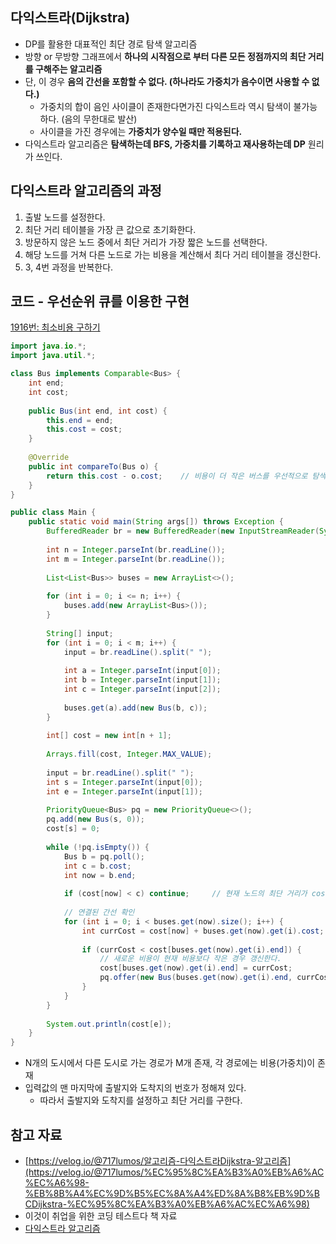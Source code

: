 ## 다익스트라(Dijkstra)

- DP를 활용한 대표적인 최단 경로 탐색 알고리즘
- 방향 or 무방향 그래프에서 **하나의 시작점으로 부터 다른 모든 정점까지의 최단 거리를 구해주는 알고리즘**
- 단, 이 경우 **음의 간선을 포함할 수 없다. (하나라도 가중치가 음수이면 사용할 수 없다.)**
    - 가중치의 합이 음인 사이클이 존재한다면가진 다익스트라 역시 탐색이 불가능하다. (음의 무한대로 발산)
    - 사이클을 가진 경우에는 **가중치가 양수일 때만 적용된다.**
- 다익스트라 알고리즘은 **탐색하는데 BFS, 가중치를 기록하고 재사용하는데 DP** 원리가 쓰인다.

## 다익스트라 알고리즘의 과정

1. 출발 노드를 설정한다.
2. 최단 거리 테이블을 가장 큰 값으로 초기화한다.
3. 방문하지 않은 노드 중에서 최단 거리가 가장 짧은 노드를 선택한다.
4. 해당 노드를 거쳐 다른 노드로 가는 비용을 계산해서 최다 거리 테이블을 갱신한다.
5. 3, 4번 과정을 반복한다.

## 코드 - 우선순위 큐를 이용한 구현

[1916번: 최소비용 구하기](https://www.acmicpc.net/problem/1916)

```java
import java.io.*;
import java.util.*;

class Bus implements Comparable<Bus> {
    int end;
    int cost;
    
    public Bus(int end, int cost) {
        this.end = end;
        this.cost = cost;
    }
    
    @Override
    public int compareTo(Bus o) {
        return this.cost - o.cost;    // 비용이 더 작은 버스를 우선적으로 탐색한다.
    }
}

public class Main {
    public static void main(String args[]) throws Exception {
        BufferedReader br = new BufferedReader(new InputStreamReader(System.in));
        
        int n = Integer.parseInt(br.readLine());
        int m = Integer.parseInt(br.readLine());
        
        List<List<Bus>> buses = new ArrayList<>();
        
        for (int i = 0; i <= n; i++) {
            buses.add(new ArrayList<Bus>());
        }
        
        String[] input;
        for (int i = 0; i < m; i++) {
            input = br.readLine().split(" ");
            
            int a = Integer.parseInt(input[0]);
            int b = Integer.parseInt(input[1]);
            int c = Integer.parseInt(input[2]);
            
            buses.get(a).add(new Bus(b, c));
        }
        
        int[] cost = new int[n + 1];
        
        Arrays.fill(cost, Integer.MAX_VALUE);
        
        input = br.readLine().split(" ");
        int s = Integer.parseInt(input[0]);
        int e = Integer.parseInt(input[1]);
        
        PriorityQueue<Bus> pq = new PriorityQueue<>();
        pq.add(new Bus(s, 0));
        cost[s] = 0;
        
        while (!pq.isEmpty()) {
            Bus b = pq.poll();
            int c = b.cost;
            int now = b.end;
            
            if (cost[now] < c) continue;     // 현재 노드의 최단 거리가 cost보다 크면 갱신하지 않는다.
            
            // 연결된 간선 확인
            for (int i = 0; i < buses.get(now).size(); i++) {
                int currCost = cost[now] + buses.get(now).get(i).cost;   // 현재 비용 + 해당 목적지까지 가는데 드는 비용
                
                if (currCost < cost[buses.get(now).get(i).end]) {
                    // 새로운 비용이 현재 비용보다 작은 경우 갱신한다.
                    cost[buses.get(now).get(i).end] = currCost;
                    pq.offer(new Bus(buses.get(now).get(i).end, currCost));
                }
            }
        }
        
        System.out.println(cost[e]);
    }
}
```

- N개의 도시에서 다른 도시로 가는 경로가 M개 존재, 각 경로에는 비용(가중치)이 존재
- 입력값의 맨 마지막에 출발지와 도착지의 번호가 정해져 있다.
    - 따라서 출발지와 도착지를 설정하고 최단 거리를 구한다.

## 참고 자료

- [https://velog.io/@717lumos/알고리즘-다익스트라Dijkstra-알고리즘](https://velog.io/@717lumos/%EC%95%8C%EA%B3%A0%EB%A6%AC%EC%A6%98-%EB%8B%A4%EC%9D%B5%EC%8A%A4%ED%8A%B8%EB%9D%BCDijkstra-%EC%95%8C%EA%B3%A0%EB%A6%AC%EC%A6%98)
- 이것이 취업을 위한 코딩 테스트다 책 자료
- [다익스트라 알고리즘](https://www.notion.so/9ba5115e41784589b9fd54ef3c712464?pvs=21)